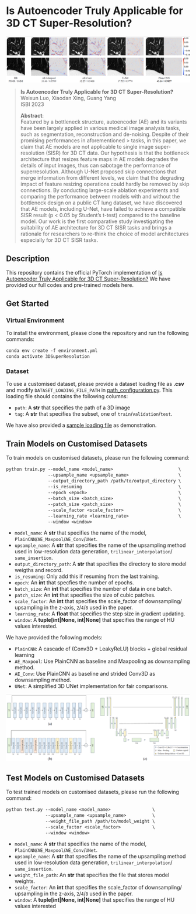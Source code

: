 # Is Autoencoder Truly Applicable for 3D CT Super-Resolution?

<p align='center'>
  <img src='./image/result.png'/>
</p> 

> **Is Autoencoder Truly Applicable for 3D CT Super-Resolution?**<br>
> Weixun Luo, Xiaodan Xing, Guang Yang<br>
> ISBI 2023
> 
> **Abstract**: <br>
> Featured by a bottleneck structure, autoencoder (AE) and its variants have
> been largely applied in various medical image analysis tasks, such as
> segmentation, reconstruction and de-noising. Despite of their promising
> performances in aforementioned > tasks, in this paper, we claim that AE models
> are not applicable to single image super-resolution (SISR) for 3D CT data. Our
> hypothesis is that the bottleneck architecture that resizes feature maps in AE
> models degrades the details of input images, thus can sabotage the performance
> of superresolution. Although U-Net proposed skip connections that merge
> information from different levels, we claim that the degrading impact of
> feature resizing operations could hardly be removed by skip connections. By
> conducting large-scale ablation experiments and comparing the performance
> between models with and without the bottleneck design on a public CT lung
> dataset, we have discovered that AE models, including U-Net, have failed to
> achieve a compatible SISR result (p < 0.05 by Student’s t-test) compared to
> the baseline model. Our work is the first comparative study investigating the
> suitability of AE architecture for 3D CT SISR tasks and brings a rationale for
> researchers to re-think the choice of model architectures especially for 3D CT
> SISR tasks.


## Description
This repository contains the official PyTorch implementation of [Is Autoencoder
Truly Applicable for 3D CT Super-Resolution?](https://ieeexplore.ieee.org/document/10230786)
We have provided our full codes and pre-trained models here.


## Get Started
### Virtual Environment
To install the environment, please clone the repository and run the following
commands:

```shell script
conda env create -f environment.yml
conda activate 3DSuperResolution
```

### Dataset
To use a customised dataset, please provide a dataset loading file as **.csv**
and modify `DATASET_LOADING_FILE_PATH` in
[path_configuration.py]('./configuration/path_configuration.py'). This loading
file should contains the following columns:

- `path`: A **str** that specifies the path of a 3D image
- `tag`: A **str** that specifies the subset, one of `train`/`validation`/`test`.

We have also provided a [sample loading file]('./dataset/sample_loading_file.csv')
as demonstration.


## Train Models on Customised Datasets
To train models on customised datasets, please run the following command:

  ```shell script
  python train.py --model_name <model_name>                         \
                  --upsample_name <upsample_name>                   \
                  --output_directory_path /path/to/output_directory \
                  --is_resuming                                     \
                  --epoch <epoch>                                   \
                  --batch_size <batch_size>                         \
                  --patch_size <patch_size>                         \
                  --scale_factor <scale_factor>                     \
                  --learning_rate <learning_rate>                   \
                  --window <window>                     
  ```

  - `model_name`: A **str** that specifies the name of the model, 
  `PlainCNN`/`AE_Maxpool`/`AE_Conv`/`UNet`.
  - `upsample_name`: A **str** that specifies the name of the upsampling method
  used in low-resolution data generation, `trilinear_interpolation`/
  `same_insertion`.
  - `output_directory_path`: A **str** that specifies the directory to store
  model weigths and record.
  - `is_resuming`: Only add this if resuming from the last training.
  - `epoch`: An **int** that specfies the number of epochs.
  - `batch_size`: An **int** that specifies the number of data in one batch.
  - `patch_size`: An **int** that specifies the size of cubic patches.
  - `scale_factor`: An **int** that specifies the scale_factor of downsampling/
  upsampling in the z-axis, `2`/`4`/`8` used in the paper.
  - `learning_rate`: A **float** that specifies the step size in gradient
  updating.
  - `window`: A **tuple[int|None, int|None]** that specifies the range of
  HU values interested.

We have provided the following models:

  - `PlainCNN`: A cascade of (Conv3D + LeakyReLU) blocks + global residual
    learning
  - `AE_Maxpool`: Use PlainCNN as baseline and Maxpooling as downsampling
    method.
  - `AE_Conv`: Use PlainCNN as baseline and strided Conv3D as downsampling
    method.
  - `UNet`: A simplified 3D UNet implementation for fair comparisons.

<p align='center'>
  <img src='./image/model_all.png'/>
</p> 


## Test Models on Customised Datasets
To test trained models on customised datasets, please run the following command:

  ```shell script
  python test.py --model_name <model_name>                \
                 --upsample_name <upsample_name>          \
                 --weight_file_path /path/to/model_weight \
                 --scale_factor <scale_factor>            \
                 --window <window>
  ```

  - `model_name`: A **str** that specifies the name of the model, 
  `PlainCNN`/`AE_Maxpool`/`AE_Conv`/`UNet`.
  - `upsample_name`: A **str** that specifies the name of the upsampling method
  used in low-resolution data generation, `trilinear_interpolation`/
  `same_insertion`.
  - `weight_file_path`: An **str** that specifies the file that stores model
  weights.
  - `scale_factor`: An **int** that specifies the scale_factor of downsampling/
  upsampling in the z-axis, `2`/`4`/`8` used in the paper.
  - `window`: A **tuple[int|None, int|None]** that specifies the range of
  HU values interested
